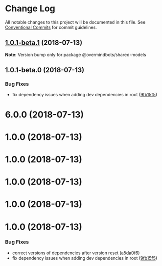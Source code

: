 # Change Log

All notable changes to this project will be documented in this file.
See [Conventional Commits](https://conventionalcommits.org) for commit guidelines.

<a name="1.0.1-beta.1"></a>
## [1.0.1-beta.1](https://github.com/overmindbots/shared-models/compare/@overmindbots/shared-models@1.0.1-beta.0...@overmindbots/shared-models@1.0.1-beta.1) (2018-07-13)




**Note:** Version bump only for package @overmindbots/shared-models

<a name="1.0.1-beta.0"></a>
## 1.0.1-beta.0 (2018-07-13)


### Bug Fixes

* fix dependency issues when adding dev dependencies in root ([9fb15f5](https://github.com/overmindbots/shared-models/commit/9fb15f5))




<a name="6.0.0"></a>
# 6.0.0 (2018-07-13)



<a name="1.0.0"></a>
# 1.0.0 (2018-07-13)



<a name="1.0.0"></a>
# 1.0.0 (2018-07-13)



<a name="1.0.0"></a>
# 1.0.0 (2018-07-13)



<a name="1.0.0"></a>
# 1.0.0 (2018-07-13)



<a name="1.0.0"></a>
# 1.0.0 (2018-07-13)


### Bug Fixes

* correct versions of dependencies after version reset ([a5da0f6](https://github.com/overmindbots/shared-models/commit/a5da0f6))
* fix dependency issues when adding dev dependencies in root ([9fb15f5](https://github.com/overmindbots/shared-models/commit/9fb15f5))
